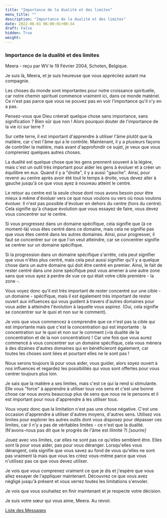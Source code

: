 ```yaml
---
title: "Importance de la dualité et des limites"
menu_title: ""
description: "Importance de la dualité et des limites"
date: 2022-06-01 06:00:01+00:34
draft: False
hidden: True
weight:
---
```

### Importance de la dualité et des limites

Meera - reçu par WV le 19 Février 2004, Schoten, Belgique.

Je suis là, Meera, et je suis heureuse que vous appréciiez autant ma compagnie.

Les choses du monde sont importantes pour notre croissance spirituelle, car notre chemin spirituel commence vraiment ici, dans ce monde matériel. Ce n'est pas parce que vous ne pouvez pas en voir l'importance qu'il n'y en a pas.

Pensez-vous que Dieu créerait quelque chose sans importance, sans signification ? Bien sûr que non ! Alors pourquoi douter de l'importance de la vie ici sur terre ?

Sur cette terre, il est important d'apprendre à utiliser l'âme plutôt que la matière, car c'est l'âme qui a le contrôle. Maintenant, il y a plusieurs façons de contrôler la matière, mais avant d'approfondir ce sujet, je veux que vous compreniez quelques autres choses.

La dualité est quelque chose que les gens prennent souvent à la légère, mais c'est un outil très important pour aider les gens à évoluer et à créer un équilibre en eux. Quand il y a "droite", il y a aussi "gauche". Ainsi, pour revenir au centre après avoir été tout le temps à droite, vous devez aller à gauche jusqu'à ce que vous ayez à nouveau atteint le centre.

Le retour au centre est la seule chose dont nous avons besoin pour être mieux à même d'évoluer vers ce que nous voulons ou vers où nous voulons évoluer. Il n'est pas possible d'évoluer en dehors du centre (hors du centre). Cela signifie qu'à chaque évolution que vous essayez de faire, vous devez vous concentrer sur le centre.

Si vous progressez dans un domaine spécifique, cela signifie que (à ce moment-là) vous êtes centré dans ce domaine, mais cela ne signifie pas que vous êtes centré dans les autres domaines. Ainsi, pour progresser, il faut se concentrer sur ce que l'on veut atteindre, car se concentrer signifie se centrer sur un domaine spécifique.

Si la progression dans un domaine spécifique s'arrête, cela peut signifier que vous n'êtes plus centré, mais cela peut aussi signifier qu'il y a quelque chose dans un autre domaine qui doit être centré en premier. Ainsi, le fait de rester centré dans une zone spécifique peut vous amener à une autre zone sans que vous ayez à perdre de vue ce qui était votre cible première - la zone -.

Vous voyez donc qu'il est très important de rester concentré sur une cible - un domaine - spécifique, mais il est également très important de rester ouvert aux influences qui vous guident à travers d'autres domaines pour vous aider à atteindre l'évolution à laquelle vous aspirez. (Oui, cela signifie se concentrer sur le quoi et non sur le comment).

Je vois que vous commencez à comprendre que ce n'est pas la cible qui est importante mais que c'est la concentration qui est importante : la concentration sur le quoi et non sur le comment (=la dualité de la concentration et de la non concentration) ! Car une fois que vous aurez commencé à vous concentrer sur un domaine spécifique, cela vous mènera à des dizaines d'autres domaines qui en bénéficieront également, car toutes les choses sont liées et pourtant elles ne le sont pas !

Nous serons toujours là pour vous aider, vous guider, alors soyez ouvert à nos influences et regardez les possibilités qui vous sont offertes pour vous centrer toujours plus loin.

Je sais que la matière a ses limites, mais c'est ce qui la rend si stimulante. Elle vous "force" à apprendre à utiliser tous vos sens et c'est une bonne chose car nous avons beaucoup plus de sens que nous ne le pensons et il est important pour nous d'apprendre à les utiliser tous.

Vous voyez donc que la limitation n'est pas une chose négative. C'est une occasion d'apprendre à utiliser d'autres moyens, d'autres sens. Utilisez vos limites pour explorer les autres outils dont vous disposez pour dépasser ces limites, car il n'y a pas de véritables limites - ce n'est que la dualité. (N'avons-nous pas dit que le progrès de l'âme est illimité ?) *[sourire]*

Jouez avec vos limites, car elles ne sont pas ce qu'elles semblent être. Elles sont là pour vous aider, pas pour vous déranger. Lorsqu'elles vous dérangent, cela signifie que vous savez au fond de vous qu'elles ne sont pas vraiment là mais que vous les créez vous-même parce que vous n'utilisez pas ce que vous devez utiliser.

Je vois que vous comprenez vraiment ce que je dis et j'espère que vous allez essayer de l'appliquer maintenant. Découvrez ce que vous avez négligé jusqu'à présent et vous verrez toutes les limitations s'envoler.

Je vois que vous souhaitez en finir maintenant et je respecte votre décision.

Je suis votre sœur qui vous aime, Meera. Au revoir.

[Liste des Messages](/fr-contemporary-messages/fr-contemporary-messages-by-date-order/fr-contemporary-messages-2004)
